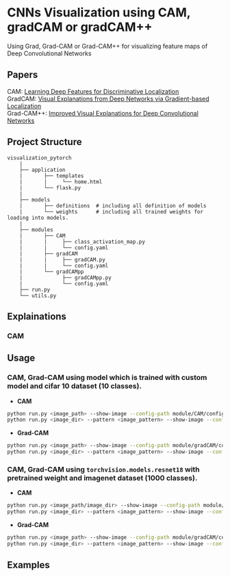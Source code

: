 # CNNs Visualization using CAM, gradCAM or gradCAM++
Using Grad, Grad-CAM or Grad-CAM++ for visualizing feature maps of Deep Convolutional Networks

## Papers
CAM: [Learning Deep Features for Discriminative Localization](https://arxiv.org/pdf/1512.04150.pdf)\
GradCAM: [Visual Explanations from Deep Networks via Gradient-based Localization](https://arxiv.org/pdf/1610.02391.pdf)\
Grad-CAM++: [Improved Visual Explanations for Deep Convolutional Networks](https://arxiv.org/pdf/1710.11063.pdf)

## Project Structure
```
visualization_pytorch
    |
    ├── application
    |	    ├── templates
    |       |  	  └── home.html
    |	    └── flask.py
    |
    ├── models
    |	    ├── definitions  # including all definition of models
    |	    └── weights      # including all trained weights for loading into models.
    |
    ├── modules
    |	    ├── CAM
    |       |     ├── class_activation_map.py
    |       |  	  └── config.yaml
    |	    ├── gradCAM
    |       |     ├── gradCAM.py
    |       |  	  └── config.yaml
    |       └── gradCAMpp
    |             ├── gradCAMpp.py
    |       	  └── config.yaml
    ├── run.py
    └── utils.py
```

## Explainations
### CAM

## Usage

### CAM, Grad-CAM using model which is trained with custom model and cifar 10 dataset (10 classes).
* **CAM**
```bash
python run.py <image_path> --show-image --config-path module/CAM/config.yaml --module-name cifar_10
python run.py <image_dir> --pattern <image_pattern> --show-image --config-path module/CAM/config.yaml --module-name cifar_10
```
* **Grad-CAM**
```bash
python run.py <image_path> --show-image --config-path module/gradCAM/config.yaml --module-name cifar_10
python run.py <image_dir> --pattern <image_pattern> --show-image --config-path module/gradCAM/config.yaml --module-name cifar_10
```

### CAM, Grad-CAM using ```torchvision.models.resnet18``` with pretrained weight and imagenet dataset (1000 classes).
* **CAM**
```bash
python run.py <image_path/image_dir> --show-image --config-path module/CAM/config.yaml --module-name image_net
python run.py <image_dir> --pattern <image_pattern> --show-image --config-path 'module/CAM/config.yaml' --module-name image_net
```
* **Grad-CAM**
```bash
python run.py <image_path> --show-image --config-path module/gradCAM/config.yaml --module-name image_net
python run.py <image_dir> --pattern <image_pattern> --show-image --config-path module/gradCAM/config.yaml --module-name image_net
```

## Examples

